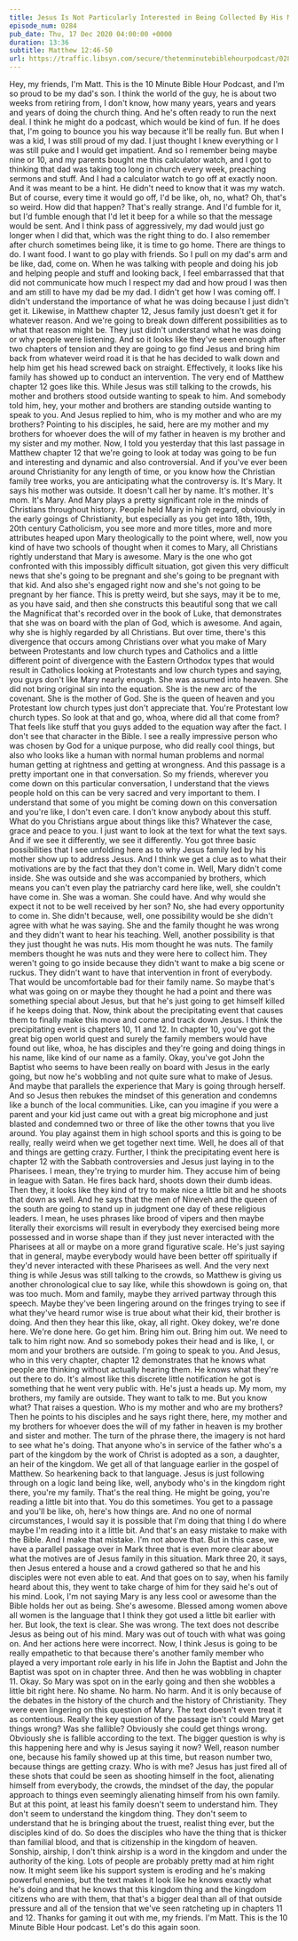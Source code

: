 ```yaml
---
title: Jesus Is Not Particularly Interested in Being Collected By His Mom and Brothers
episode_num: 0284
pub_date: Thu, 17 Dec 2020 04:00:00 +0000
duration: 13:36
subtitle: Matthew 12:46-50
url: https://traffic.libsyn.com/secure/thetenminutebiblehourpodcast/0284_-_Jesus_Is_Not_Particularly_Interested_in_Being_Collected_By_His_Mom_and_Brothers.mp3
---
```


 Hey, my friends, I'm Matt. This is the 10 Minute Bible Hour Podcast, and I'm so proud to be my dad's son. I think the world of the guy, he is about two weeks from retiring from, I don't know, how many years, years and years and years of doing the church thing. And he's often ready to run the next deal. I think he might do a podcast, which would be kind of fun. If he does that, I'm going to bounce you his way because it'll be really fun. But when I was a kid, I was still proud of my dad. I just thought I knew everything or I was still puke and I would get impatient. And so I remember being maybe nine or 10, and my parents bought me this calculator watch, and I got to thinking that dad was taking too long in church every week, preaching sermons and stuff. And I had a calculator watch to go off at exactly noon. And it was meant to be a hint. He didn't need to know that it was my watch. But of course, every time it would go off, I'd be like, oh, no, what? Oh, that's so weird. How did that happen? That's really strange. And I'd fumble for it, but I'd fumble enough that I'd let it beep for a while so that the message would be sent. And I think pass of aggressively, my dad would just go longer when I did that, which was the right thing to do. I also remember after church sometimes being like, it is time to go home. There are things to do. I want food. I want to go play with friends. So I pull on my dad's arm and be like, dad, come on. When he was talking with people and doing his job and helping people and stuff and looking back, I feel embarrassed that that did not communicate how much I respect my dad and how proud I was then and am still to have my dad be my dad. I didn't get how I was coming off. I didn't understand the importance of what he was doing because I just didn't get it. Likewise, in Matthew chapter 12, Jesus family just doesn't get it for whatever reason. And we're going to break down different possibilities as to what that reason might be. They just didn't understand what he was doing or why people were listening. And so it looks like they've seen enough after two chapters of tension and they are going to go find Jesus and bring him back from whatever weird road it is that he has decided to walk down and help him get his head screwed back on straight. Effectively, it looks like his family has showed up to conduct an intervention. The very end of Matthew chapter 12 goes like this. While Jesus was still talking to the crowds, his mother and brothers stood outside wanting to speak to him. And somebody told him, hey, your mother and brothers are standing outside wanting to speak to you. And Jesus replied to him, who is my mother and who are my brothers? Pointing to his disciples, he said, here are my mother and my brothers for whoever does the will of my father in heaven is my brother and my sister and my mother. Now, I told you yesterday that this last passage in Matthew chapter 12 that we're going to look at today was going to be fun and interesting and dynamic and also controversial. And if you've ever been around Christianity for any length of time, or you know how the Christian family tree works, you are anticipating what the controversy is. It's Mary. It says his mother was outside. It doesn't call her by name. It's mother. It's mom. It's Mary. And Mary plays a pretty significant role in the minds of Christians throughout history. People held Mary in high regard, obviously in the early goings of Christianity, but especially as you get into 18th, 19th, 20th century Catholicism, you see more and more titles, more and more attributes heaped upon Mary theologically to the point where, well, now you kind of have two schools of thought when it comes to Mary, all Christians rightly understand that Mary is awesome. Mary is the one who got confronted with this impossibly difficult situation, got given this very difficult news that she's going to be pregnant and she's going to be pregnant with that kid. And also she's engaged right now and she's not going to be pregnant by her fiance. This is pretty weird, but she says, may it be to me, as you have said, and then she constructs this beautiful song that we call the Magnificat that's recorded over in the book of Luke, that demonstrates that she was on board with the plan of God, which is awesome. And again, why she is highly regarded by all Christians. But over time, there's this divergence that occurs among Christians over what you make of Mary between Protestants and low church types and Catholics and a little different point of divergence with the Eastern Orthodox types that would result in Catholics looking at Protestants and low church types and saying, you guys don't like Mary nearly enough. She was assumed into heaven. She did not bring original sin into the equation. She is the new arc of the covenant. She is the mother of God. She is the queen of heaven and you Protestant low church types just don't appreciate that. You're Protestant low church types. So look at that and go, whoa, where did all that come from? That feels like stuff that you guys added to the equation way after the fact. I don't see that character in the Bible. I see a really impressive person who was chosen by God for a unique purpose, who did really cool things, but also who looks like a human with normal human problems and normal human getting at rightness and getting at wrongness. And this passage is a pretty important one in that conversation. So my friends, wherever you come down on this particular conversation, I understand that the views people hold on this can be very sacred and very important to them. I understand that some of you might be coming down on this conversation and you're like, I don't even care. I don't know anybody about this stuff. What do you Christians argue about things like this? Whatever the case, grace and peace to you. I just want to look at the text for what the text says. And if we see it differently, we see it differently. You got three basic possibilities that I see unfolding here as to why Jesus family led by his mother show up to address Jesus. And I think we get a clue as to what their motivations are by the fact that they don't come in. Well, Mary didn't come inside. She was outside and she was accompanied by brothers, which means you can't even play the patriarchy card here like, well, she couldn't have come in. She was a woman. She could have. And why would she expect it not to be well received by her son? No, she had every opportunity to come in. She didn't because, well, one possibility would be she didn't agree with what he was saying. She and the family thought he was wrong and they didn't want to hear his teaching. Well, another possibility is that they just thought he was nuts. His mom thought he was nuts. The family members thought he was nuts and they were here to collect him. They weren't going to go inside because they didn't want to make a big scene or ruckus. They didn't want to have that intervention in front of everybody. That would be uncomfortable bad for their family name. So maybe that's what was going on or maybe they thought he had a point and there was something special about Jesus, but that he's just going to get himself killed if he keeps doing that. Now, think about the precipitating event that causes them to finally make this move and come and track down Jesus. I think the precipitating event is chapters 10, 11 and 12. In chapter 10, you've got the great big open world quest and surely the family members would have found out like, whoa, he has disciples and they're going and doing things in his name, like kind of our name as a family. Okay, you've got John the Baptist who seems to have been really on board with Jesus in the early going, but now he's wobbling and not quite sure what to make of Jesus. And maybe that parallels the experience that Mary is going through herself. And so Jesus then rebukes the mindset of this generation and condemns like a bunch of the local communities. Like, can you imagine if you were a parent and your kid just came out with a great big microphone and just blasted and condemned two or three of like the other towns that you live around. You play against them in high school sports and this is going to be really, really weird when we get together next time. Well, he does all of that and things are getting crazy. Further, I think the precipitating event here is chapter 12 with the Sabbath controversies and Jesus just laying in to the Pharisees. I mean, they're trying to murder him. They accuse him of being in league with Satan. He fires back hard, shoots down their dumb ideas. Then they, it looks like they kind of try to make nice a little bit and he shoots that down as well. And he says that the men of Nineveh and the queen of the south are going to stand up in judgment one day of these religious leaders. I mean, he uses phrases like brood of vipers and then maybe literally their exorcisms will result in everybody they exercised being more possessed and in worse shape than if they just never interacted with the Pharisees at all or maybe on a more grand figurative scale. He's just saying that in general, maybe everybody would have been better off spiritually if they'd never interacted with these Pharisees as well. And the very next thing is while Jesus was still talking to the crowds, so Matthew is giving us another chronological clue to say like, while this showdown is going on, that was too much. Mom and family, maybe they arrived partway through this speech. Maybe they've been lingering around on the fringes trying to see if what they've heard rumor wise is true about what their kid, their brother is doing. And then they hear this like, okay, all right. Okey dokey, we're done here. We're done here. Go get him. Bring him out. Bring him out. We need to talk to him right now. And so somebody pokes their head and is like, I, or mom and your brothers are outside. I'm going to speak to you. And Jesus, who in this very chapter, chapter 12 demonstrates that he knows what people are thinking without actually hearing them. He knows what they're out there to do. It's almost like this discrete little notification he got is something that he went very public with. He's just a heads up. My mom, my brothers, my family are outside. They want to talk to me. But you know what? That raises a question. Who is my mother and who are my brothers? Then he points to his disciples and he says right there, here, my mother and my brothers for whoever does the will of my father in heaven is my brother and sister and mother. The turn of the phrase there, the imagery is not hard to see what he's doing. That anyone who's in service of the father who's a part of the kingdom by the work of Christ is adopted as a son, a daughter, an heir of the kingdom. We get all of that language earlier in the gospel of Matthew. So hearkening back to that language. Jesus is just following through on a logic land being like, well, anybody who's in the kingdom right there, you're my family. That's the real thing. He might be going, you're reading a little bit into that. You do this sometimes. You get to a passage and you'll be like, oh, here's how things are. And no one of normal circumstances, I would say it is possible that I'm doing that thing I do where maybe I'm reading into it a little bit. And that's an easy mistake to make with the Bible. And I make that mistake. I'm not above that. But in this case, we have a parallel passage over in Mark three that is even more clear about what the motives are of Jesus family in this situation. Mark three 20, it says, then Jesus entered a house and a crowd gathered so that he and his disciples were not even able to eat. And that goes on to say, when his family heard about this, they went to take charge of him for they said he's out of his mind. Look, I'm not saying Mary is any less cool or awesome than the Bible holds her out as being. She's awesome. Blessed among women above all women is the language that I think they got used a little bit earlier with her. But look, the text is clear. She was wrong. The text does not describe Jesus as being out of his mind. Mary was out of touch with what was going on. And her actions here were incorrect. Now, I think Jesus is going to be really empathetic to that because there's another family member who played a very important role early in his life in John the Baptist and John the Baptist was spot on in chapter three. And then he was wobbling in chapter 11. Okay. So Mary was spot on in the early going and then she wobbles a little bit right here. No shame. No harm. No harm. And it is only because of the debates in the history of the church and the history of Christianity. They were even lingering on this question of Mary. The text doesn't even treat it as contentious. Really the key question of the passage isn't could Mary get things wrong? Was she fallible? Obviously she could get things wrong. Obviously she is fallible according to the text. The bigger question is why is this happening here and why is Jesus saying it now? Well, reason number one, because his family showed up at this time, but reason number two, because things are getting crazy. Who is with me? Jesus has just fired all of these shots that could be seen as shooting himself in the foot, alienating himself from everybody, the crowds, the mindset of the day, the popular approach to things even seemingly alienating himself from his own family. But at this point, at least his family doesn't seem to understand him. They don't seem to understand the kingdom thing. They don't seem to understand that he is bringing about the truest, realist thing ever, but the disciples kind of do. So does the disciples who have the thing that is thicker than familial blood, and that is citizenship in the kingdom of heaven. Sonship, airship, I don't think airship is a word in the kingdom and under the authority of the king. Lots of people are probably pretty mad at him right now. It might seem like his support system is eroding and he's making powerful enemies, but the text makes it look like he knows exactly what he's doing and that he knows that this kingdom thing and the kingdom citizens who are with them, that that's a bigger deal than all of that outside pressure and all of the tension that we've seen ratcheting up in chapters 11 and 12. Thanks for gaming it out with me, my friends. I'm Matt. This is the 10 Minute Bible Hour podcast. Let's do this again soon.